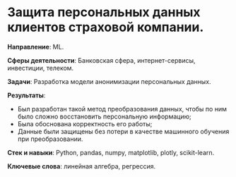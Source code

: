 # Защита персональных данных клиентов страховой компании.

**Направление**: ML.

**Сферы деятельности**: Банковская сфера, интернет-сервисы, инвестиции, телеком.

**Задачи**:  Разработка модели анонимизации персональных данных.

**Результаты**: 
- Был разработан такой метод преобразования данных, чтобы по ним было сложно восстановить персональную информацию;
- Была обоснована корректность его работы;
- Данные были защищены без потери в качестве машинного обучения при преобразовании.

**Стек и навыки**:
Python, pandas, numpy, matplotlib, plotly, scikit-learn.

**Ключевые слова**:
линейная алгебра, регрессия.
